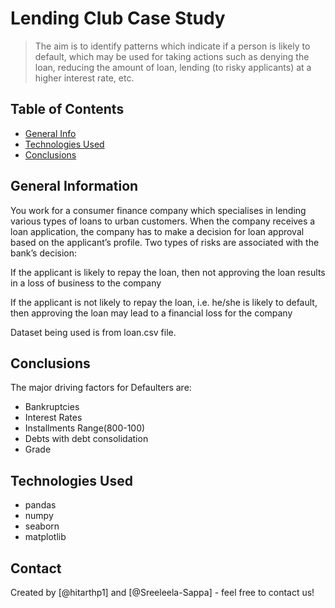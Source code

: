 # Lending Club Case Study
> The aim is to identify patterns which indicate if a person is likely to default, which may be used for taking actions such as denying the loan, reducing the amount of loan, lending (to risky applicants) at a higher interest rate, etc.


## Table of Contents
* [General Info](#general-information)
* [Technologies Used](#technologies-used)
* [Conclusions](#conclusions)


<!-- You can include any other section that is pertinent to your problem -->

## General Information
You work for a consumer finance company which specialises in lending various types of loans to urban customers. When the company receives a loan application, the company has to make a decision for loan approval based on the applicant’s profile. Two types of risks are associated with the bank’s decision:

If the applicant is likely to repay the loan, then not approving the loan results in a loss of business to the company

If the applicant is not likely to repay the loan, i.e. he/she is likely to default, then approving the loan may lead to a financial loss for the company

Dataset being used is from loan.csv file.

<!-- You don't have to answer all the questions - just the ones relevant to your project. -->

## Conclusions
The major driving factors for Defaulters are:
- Bankruptcies
- Interest Rates
- Installments Range(800-100)
- Debts with debt consolidation
- Grade

<!-- You don't have to answer all the questions - just the ones relevant to your project. -->


## Technologies Used
- pandas
- numpy
- seaborn
- matplotlib

<!-- As the libraries versions keep on changing, it is recommended to mention the version of library used in this project -->


## Contact
Created by [@hitarthp1] and [@Sreeleela-Sappa] - feel free to contact us!


<!-- Optional -->
<!-- ## License -->
<!-- This project is open source and available under the [... License](). -->

<!-- You don't have to include all sections - just the one's relevant to your project -->
